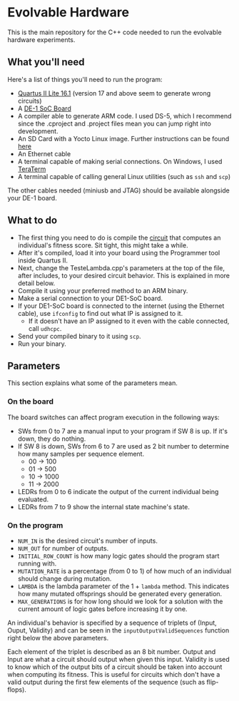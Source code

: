 # Evolvable Hardware

This is the main repository for the C++ code needed to run the evolvable hardware experiments.

## What you'll need

Here's a list of things you'll need to run the program:

* [Quartus II Lite 16.1](http://dl.altera.com/16.1/?edition=lite) (version 17 and above seem to generate wrong circuits)
* A [DE-1 SoC Board](http://www.terasic.com.tw/cgi-bin/page/archive.pl?Language=English&No=836)
* A compiler able to generate ARM code. I used DS-5, which I recommend since the .cproject and .project files mean you can jump right into development.
* An SD Card with a Yocto Linux image. Further instructions can be found [here](https://rocketboards.org/foswiki/Documentation/AlteraSoCDevelopmentBoardYoctoGettingStarted#SoC_EDS)
* An Ethernet cable
* A terminal capable of making serial connections. On Windows, I used [TeraTerm](https://ttssh2.osdn.jp/index.html.en)
* A terminal capable of calling general Linux utilities (such as `ssh` and `scp`)

The other cables needed (miniusb and JTAG) should be available alongside your DE-1 board.

## What to do

* The first thing you need to do is compile the [circuit](https://github.com/VitorCBSB/circuito-genetico) that computes an individual's fitness score. Sit tight, this might take a while.
* After it's compiled, load it into your board using the Programmer tool inside Quartus II.
* Next, change the TesteLambda.cpp's parameters at the top of the file, after includes, to your desired circuit behavior. This is explained in more detail below.
* Compile it using your preferred method to an ARM binary.
* Make a serial connection to your DE1-SoC board.
* If your DE1-SoC board is connected to the internet (using the Ethernet cable), use `ifconfig` to find out what IP is assigned to it.
  * If it doesn't have an IP assigned to it even with the cable connected, call `udhcpc`.
* Send your compiled binary to it using `scp`.
* Run your binary.

## Parameters

This section explains what some of the parameters mean.

### On the board

The board switches can affect program execution in the following ways:

- SWs from 0 to 7 are a manual input to your program if SW 8 is up. If it's down, they do nothing.
- If SW 8 is down, SWs from 6 to 7 are used as 2 bit number to determine how many samples per sequence element.
  - 00 -> 100
  - 01 -> 500
  - 10 -> 1000
  - 11 -> 2000
- LEDRs from 0 to 6 indicate the output of the current individual being evaluated.
- LEDRs from 7 to 9 show the internal state machine's state.

### On the program

- `NUM_IN` is the desired circuit's number of inputs.
- `NUM_OUT` for number of outputs.
- `INITIAL_ROW_COUNT` is how many logic gates should the program start running with.
- `MUTATION_RATE` is a percentage (from 0 to 1) of how much of an individual should change during mutation.
- `LAMBDA` is the lambda parameter of the 1 + `lambda` method. This indicates how many mutated offsprings should be generated every generation.
- `MAX_GENERATIONS` is for how long should we look for a solution with the current amount of logic gates before increasing it by one.

An individual's behavior is specified by a sequence of triplets of (Input, Ouput, Validity) and can be seen in the `inputOutputValidSequences` function right below the above parameters.

Each element of the triplet is described as an 8 bit number. Output and Input are what a circuit should output when given this input. Validity is used to know which of the output bits of a circuit should be taken into account when computing its fitness. This is useful for circuits which don't have a valid output during the first few elements of the sequence (such as flip-flops).


